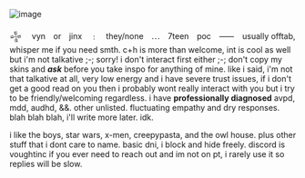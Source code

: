 ![image](https://i.pinimg.com/736x/46/84/52/468452a512147f090404503300d2c96e.jpg)

𒈔 　vyn　or　jinx　﹕　they/none　⋯　7teen　poc　⸺　usually offtab, whisper me if you need smth.
c+h is more than welcome, int is cool as well but i'm not talkative ;-; sorry! i don't interact first either ;-;
don't copy my skins and ***ask*** before you take inspo for anything of mine. like i said, i'm not that talkative
at all, very low energy and i have severe trust issues, if i don't get a good read on you then i probably wont
really interact with you but i try to be friendly/welcoming regardless. i have **professionally diagnosed**
avpd, mdd, audhd, &&. other unlisted. fluctuating empathy and dry responses. blah blah blah, i'll write
more later. idk.

i like the boys, star wars, x-men, creepypasta, and the owl house. plus other stuff that i dont care to name.
basic dni, i block and hide freely. discord is voughtinc if you ever need to reach out and im not on pt, i rarely
use it so replies will be slow.

